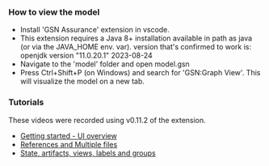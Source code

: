 ### How to view the model

- Install 'GSN Assurance' extension in vscode.
- This extension requires a Java 8+ installation available in path as java (or via the JAVA_HOME env. var).  version that's   confirmed to work is: openjdk version "11.0.20.1" 2023-08-24
- Navigate to the 'model' folder and open model.gsn 
- Press Ctrl+Shift+P (on Windows) and search for 'GSN:Graph View'. This will visualize the model on a new tab.

### Tutorials
These videos were recorded using v0.11.2 of the extension.

 - [Getting started - UI overview](https://drive.google.com/file/d/1aBmUljgwraYtcvzqYZTXxz1sUn4lRX1l/view?usp=sharing)
 - [References and Multiple files](https://drive.google.com/file/d/1inABqavpEjdJCLV1SQ51h0qOqukZgBie/view?usp=sharing)
 - [State, artifacts, views, labels and groups](https://drive.google.com/file/d/1pdyvSOx9d3fT8w8yGak0XQq0po6GSkZA/view?usp=sharing)